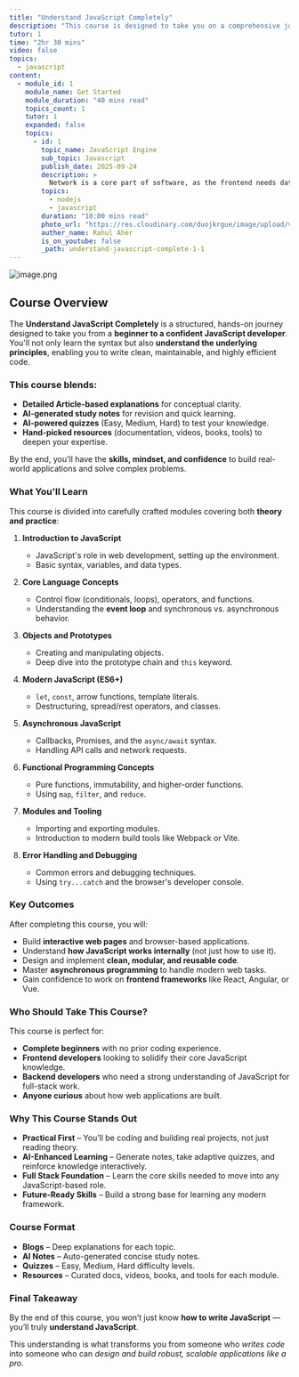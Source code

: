 ```yaml
---
title: "Understand JavaScript Completely"
description: "This course is designed to take you on a comprehensive journey into the world of JavaScript, from its foundational principles to advanced concepts. We'll start by exploring the language's core syntax, data types, and control flow, helping you build a solid understanding of how JavaScript works. You'll learn about key features like prototypes, closures, and the event loop, which are essential for writing efficient and powerful code."
tutor: 1
time: "2hr 30 mins"
video: false
topics:
  - javascript
content:
  - module_id: 1
    module_name: Get Started
    module_duration: "40 mins read"
    topics_count: 1
    tutor: 1
    expanded: false
    topics:
      - id: 1
        topic_name: JavaScript Engine
        sub_topic: Javascript
        publish_date: 2025-09-24
        description: >
          Network is a core part of software, as the frontend needs data and the backend sends it. All of this happens through the network. How is data transferred over the internet? How does it reach the client, and what protocols are required? These are essential concepts for software development. We need to understand what happens when we type "google.com," what DNS is, and its role in the process.
        topics:
          - nodejs
          - javascript
        duration: "10:00 mins read"
        photo_url: "https://res.cloudinary.com/duojkrgue/image/upload/v1758725513/Portfolio/javaScriptCourse/images/1_vfte7v.png"
        auther_name: Rahul Aher
        is_on_youtube: false
        _path: understand-javascript-complete-1-1
---
```


![image.png](https://res.cloudinary.com/duojkrgue/image/upload/v1758725512/Portfolio/javaScriptCourse/images/0_eestcm.png)

## Course Overview
The **Understand JavaScript Completely** is a structured, hands-on journey designed to take you from a **beginner to a confident JavaScript developer**. You'll not only learn the syntax but also **understand the underlying principles**, enabling you to write clean, maintainable, and highly efficient code.

### This course blends:
-   **Detailed Article-based explanations** for conceptual clarity.
-   **AI-generated study notes** for revision and quick learning.
-   **AI-powered quizzes** (Easy, Medium, Hard) to test your knowledge.
-   **Hand-picked resources** (documentation, videos, books, tools) to deepen your expertise.

By the end, you'll have the **skills, mindset, and confidence** to build real-world applications and solve complex problems.


### What You'll Learn
This course is divided into carefully crafted modules covering both **theory and practice**:

1.  **Introduction to JavaScript**
    -   JavaScript's role in web development, setting up the environment.
    -   Basic syntax, variables, and data types.

2.  **Core Language Concepts**
    -   Control flow (conditionals, loops), operators, and functions.
    -   Understanding the **event loop** and synchronous vs. asynchronous behavior.

3.  **Objects and Prototypes**
    -   Creating and manipulating objects.
    -   Deep dive into the prototype chain and `this` keyword.

4.  **Modern JavaScript (ES6+)**
    -   `let`, `const`, arrow functions, template literals.
    -   Destructuring, spread/rest operators, and classes.

5.  **Asynchronous JavaScript**
    -   Callbacks, Promises, and the `async/await` syntax.
    -   Handling API calls and network requests.

6.  **Functional Programming Concepts**
    -   Pure functions, immutability, and higher-order functions.
    -   Using `map`, `filter`, and `reduce`.

7.  **Modules and Tooling**
    -   Importing and exporting modules.
    -   Introduction to modern build tools like Webpack or Vite.

8.  **Error Handling and Debugging**
    -   Common errors and debugging techniques.
    -   Using `try...catch` and the browser's developer console.


### Key Outcomes
After completing this course, you will:

-   Build **interactive web pages** and browser-based applications.
-   Understand **how JavaScript works internally** (not just how to use it).
-   Design and implement **clean, modular, and reusable code**.
-   Master **asynchronous programming** to handle modern web tasks.
-   Gain confidence to work on **frontend frameworks** like React, Angular, or Vue.


### Who Should Take This Course?
This course is perfect for:

-   **Complete beginners** with no prior coding experience.
-   **Frontend developers** looking to solidify their core JavaScript knowledge.
-   **Backend developers** who need a strong understanding of JavaScript for full-stack work.
-   **Anyone curious** about how web applications are built.


### Why This Course Stands Out
-   **Practical First** – You’ll be coding and building real projects, not just reading theory.
-   **AI-Enhanced Learning** – Generate notes, take adaptive quizzes, and reinforce knowledge interactively.
-   **Full Stack Foundation** – Learn the core skills needed to move into any JavaScript-based role.
-   **Future-Ready Skills** – Build a strong base for learning any modern framework.


### Course Format
-   **Blogs** – Deep explanations for each topic.
-   **AI Notes** – Auto-generated concise study notes.
-   **Quizzes** – Easy, Medium, Hard difficulty levels.
-   **Resources** – Curated docs, videos, books, and tools for each module.


### Final Takeaway
By the end of this course, you won’t just know **how to write JavaScript** — you’ll truly **understand JavaScript**.

This understanding is what transforms you from someone who *writes code* into someone who can *design and build robust, scalable applications like a pro*.
